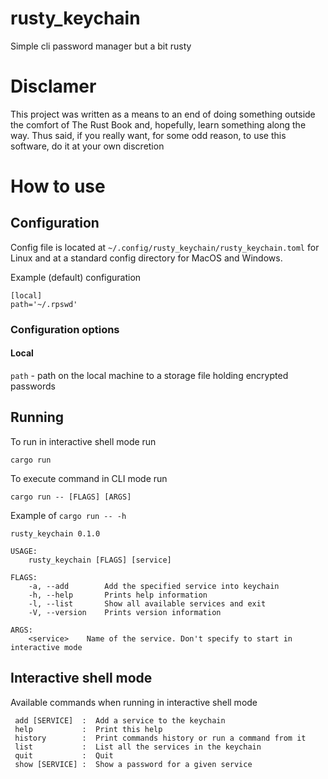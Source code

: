 # rusty_keychain
Simple cli password manager but a bit rusty
# Disclamer 
This project was written as a means to an end of doing something outside the comfort of The Rust Book and, hopefully, learn something along the way. Thus said, if you really want, for some odd reason, to use this software, do it at your own discretion
# How to use
## Configuration
Config file is located at `~/.config/rusty_keychain/rusty_keychain.toml` for Linux and at a standard config directory for MacOS and Windows.

Example (default) configuration
```
[local]
path='~/.rpswd'
```
### Configuration options
#### Local
`path` - path on the local machine to a storage file holding encrypted passwords

## Running

To run in interactive shell mode run 
```
cargo run
```
To execute command in CLI mode run
```
cargo run -- [FLAGS] [ARGS]
```
Example of `cargo run -- -h`
```
rusty_keychain 0.1.0

USAGE:
    rusty_keychain [FLAGS] [service]

FLAGS:
    -a, --add        Add the specified service into keychain
    -h, --help       Prints help information
    -l, --list       Show all available services and exit
    -V, --version    Prints version information

ARGS:
    <service>    Name of the service. Don't specify to start in interactive mode
```
## Interactive shell mode
Available commands when running in interactive shell mode
```
 add [SERVICE]  :  Add a service to the keychain
 help           :  Print this help
 history        :  Print commands history or run a command from it
 list           :  List all the services in the keychain
 quit           :  Quit
 show [SERVICE] :  Show a password for a given service
```
